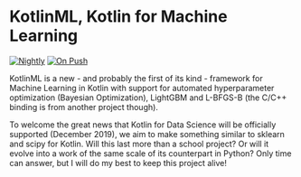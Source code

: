 # KotlinML, Kotlin for Machine Learning
[![Nightly](https://github.com/duckladydinh/kotlinml/workflows/CI%20at%20Night/badge.svg)](https://github.com/duckladydinh/kotlinml/actions?query=workflow%3A%22CI+at+Night%22)
[![On Push](https://github.com/duckladydinh/kotlinml/workflows/CI%20on%20Push/badge.svg)](https://github.com/duckladydinh/kotlinml/actions?query=workflow%3A%22CI+on+Push%22)

KotlinML is a new - and probably the first of its kind - framework for Machine Learning in Kotlin with support for automated hyperparameter optimization (Bayesian Optimization), LightGBM and L-BFGS-B (the C/C++ binding is from another project though).

To welcome the great news that Kotlin for Data Science will be officially supported (December 2019), we aim to make something similar to sklearn and scipy for Kotlin. Will this last more than a school project? Or will it evolve into a work of the same scale of its counterpart in Python? Only time can answer, but I will do my best to keep this project alive!

